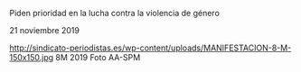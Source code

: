 Piden prioridad en la lucha contra la violencia de género

21 noviembre 2019

http://sindicato-periodistas.es/wp-content/uploads/MANIFESTACION-8-M-150x150.jpg
8M 2019 Foto AA-SPM
